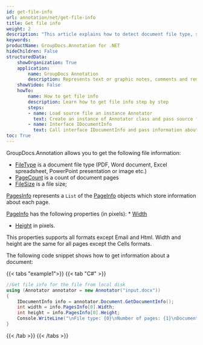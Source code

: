 ```yaml
---
id: get-file-info
url: annotation/net/get-file-info
title: Get file info
weight: 2
description: "This article explains how to detect document file type, size and calculate pages count when annotate documents or images with GroupDocs.Annotation."
keywords: 
productName: GroupDocs.Annotation for .NET
hideChildren: False
structuredData:
    showOrganization: True
    application:    
        name: GroupDocs Annotation
        description: Represents text or graphic notes, comments and remarks attached to a specific part of the content of the document using C#
    showVideo: False
    howTo:
        name: How to get file info
        description: Learn how to get file info step by step
        steps:
        - name: Load source file an instance Annotator
          text: Create an instance of Annotator class and pass source file path as a constructor parameter. You may specify absolute or relative file path as per your requirements. 
        - name: Interface IDocumentInfo
          text: Call interface IDocumentInfo and pass information about the page to it
toc: True
---
```

GroupDocs.Annotation allows you to get the following file information:

*   [FileType](https://reference.groupdocs.com/net/annotation/groupdocs.annotation/idocumentinfo/properties/filetype) is a document file type (PDF, Word document, Excel spreadsheet, PowerPoint presentation or image etc.)
*   [PageCount](https://reference.groupdocs.com/net/annotation/groupdocs.annotation/idocumentinfo/properties/pagecount) is a count of document pages
*   [FileSize](https://reference.groupdocs.com/net/annotation/groupdocs.annotation/idocumentinfo/properties/size) is a file size;

[PagesInfo](https://reference.groupdocs.com/annotation/net/groupdocs.annotation/idocumentinfo/properties/pagesinfo) represents a `List` of the [PageInfo](https://reference.groupdocs.com/annotation/net/groupdocs.annotation.models/pageinfo) objects which store information about each page. 

[PageInfo](https://reference.groupdocs.com/annotation/net/groupdocs.annotation.models/pageinfo) has the following properties (in pixels):
* [Width](https://reference.groupdocs.com/annotation/net/groupdocs.annotation.models/pageinfo/properties/width)
* [Height](https://reference.groupdocs.com/annotation/net/groupdocs.annotation.models/pageinfo/properties/height) in pixels. 

This properties supports all formats except Email and Html. Width and height are the same for all pages except the Cells formats.

The following code snippet shows how to get information about a document:

{{< tabs "example1">}}
{{< tab "C#" >}}
```csharp
//Get file info for the file from local disk
using (Annotator annotator = new Annotator("input.docx"))
{
	IDocumentInfo info = annotator.Document.GetDocumentInfo();
    int width = info.PagesInfo[0].Width;
    int height = info.PagesInfo[0].Height;
    Console.WriteLine("\nFile type: {0}\nNumber of pages: {1}\nDocument size: {2} bytes", info.FileType, info.PageCount, info.Size);
}
```
{{< /tab >}}
{{< /tabs >}}
